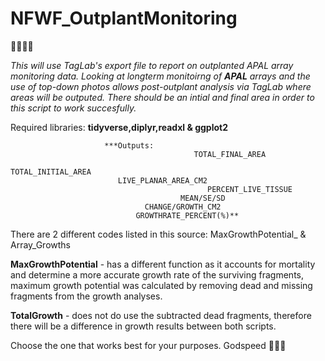 # NFWF_OutplantMonitoring
:ocean::shell::palm_tree::tropical_fish:


*This will use TagLab's export file to report on outplanted APAL array monitoring data. Looking at longterm monitoirng of **APAL** arrays and the use of top-down photos allows post-outplant analysis via TagLab where areas will be outputed. There should be an intial and final area in order to this script to work succesfully.* 

Required libraries: **tidyverse,diplyr,readxl & ggplot2**

                         ***Outputs: 
                                             TOTAL_FINAL_AREA
                                                                                        TOTAL_INITIAL_AREA
                            LIVE_PLANAR_AREA_CM2 
                                                PERCENT_LIVE_TISSUE
                                          MEAN/SE/SD
                                  CHANGE/GROWTH_CM2
                                GROWTHRATE_PERCENT(%)**

There are 2 different codes listed in this source: MaxGrowthPotential_ & Array_Growths

**MaxGrowthPotential** - has a different function as it accounts for mortality and determine a more accurate growth rate of the surviving fragments, maximum growth potential was calculated by removing dead and missing fragments from the growth analyses.
                                                                         
**TotalGrowth** - does not do use the subtracted dead fragments, therefore there will be a difference in growth results between both scripts.

Choose the one that works best for your purposes. Godspeed :vulcan_salute::mermaid:

